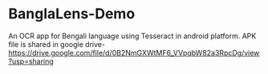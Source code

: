 # BanglaLens-Demo
An OCR app for Bengali language using Tesseract in android platform. APK file is shared in google drive- https://drive.google.com/file/d/0B2NmGXWtMF6_VVpqbW82a3RpcDg/view?usp=sharing
